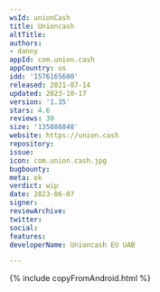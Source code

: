 ```yaml
---
wsId: unionCash
title: Unioncash
altTitle: 
authors:
- danny
appId: com.union.cash
appCountry: us
idd: '1576165600'
released: 2021-07-14
updated: 2023-10-17
version: '1.35'
stars: 4.6
reviews: 30
size: '135886848'
website: https://union.cash
repository: 
issue: 
icon: com.union.cash.jpg
bugbounty: 
meta: ok
verdict: wip
date: 2023-06-07
signer: 
reviewArchive: 
twitter: 
social: 
features: 
developerName: Unioncash EU UAB

---
```


{% include copyFromAndroid.html %}